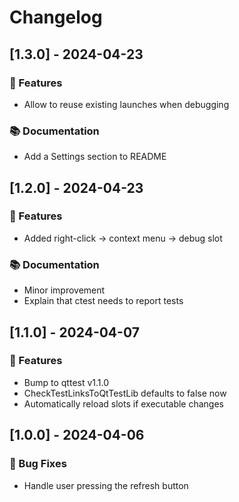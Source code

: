 # Changelog



## [1.3.0] - 2024-04-23

### 🚀 Features

- Allow to reuse existing launches when debugging

### 📚 Documentation

- Add a Settings section to README

## [1.2.0] - 2024-04-23

### 🚀 Features

- Added right-click -> context menu -> debug slot

### 📚 Documentation

- Minor improvement
- Explain that ctest needs to report tests

## [1.1.0] - 2024-04-07

### 🚀 Features

- Bump to qttest v1.1.0
- CheckTestLinksToQtTestLib defaults to false now
- Automatically reload slots if executable changes

## [1.0.0] - 2024-04-06

### 🐛 Bug Fixes

- Handle user pressing the refresh button

